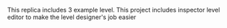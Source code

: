 This replica includes 3 example level. 
This project includes inspector level editor to make the level designer's job easier
